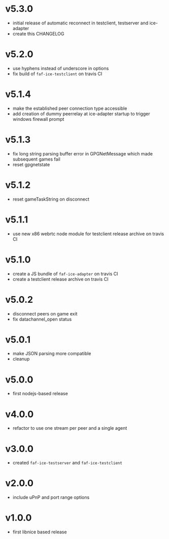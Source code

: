 v5.3.0
====== 

- initial release of automatic reconnect in testclient, testserver and ice-adapter
- create this CHANGELOG

v5.2.0
====== 

- use hyphens instead of underscore in options
- fix build of `faf-ice-testclient` on travis CI

v5.1.4
====== 

- make the established peer connection type accessible
- add creation of dummy peerrelay at ice-adapter startup to trigger windows firewall prompt

v5.1.3
====== 

- fix long string parsing buffer error in GPGNetMessage which made subsequent games fail
- reset gpgnetstate

v5.1.2
======

- reset gameTaskString on disconnect

v5.1.1
======

- use new x86 webrtc node module for testclient release archive on travis CI

v5.1.0
======

- create a JS bundle of `faf-ice-adapter` on travis CI
- create a testclient release archive on travis CI

v5.0.2
======

- disconnect peers on game exit
- fix datachannel_open status

v5.0.1
======

- make JSON parsing more compatible
- cleanup

v5.0.0
======

- first nodejs-based release

v4.0.0
======

- refactor to use one stream per peer and a single agent 

v3.0.0
======

- created `faf-ice-testserver` and `faf-ice-testclient`

v2.0.0
======

- include uPnP and port range options


v1.0.0
======

- first libnice based release
